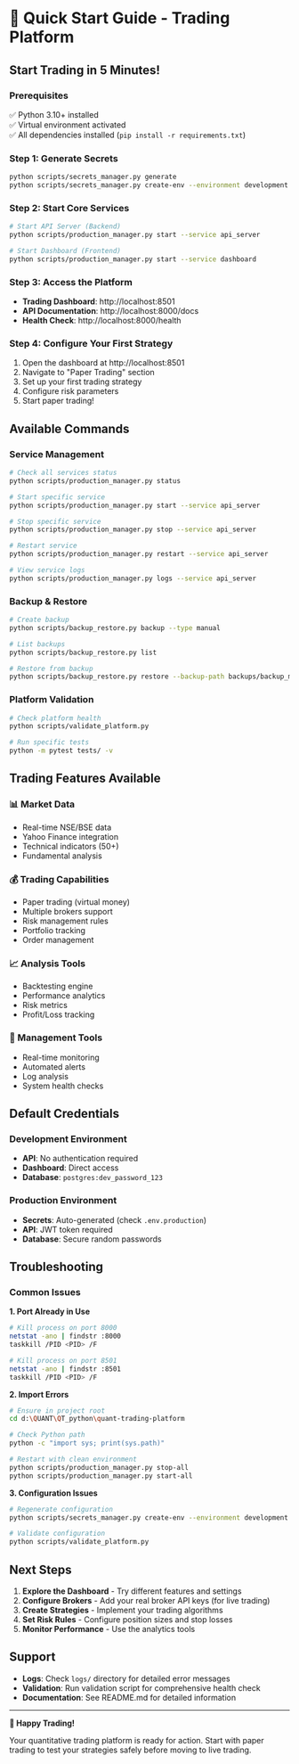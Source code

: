 # 🚀 Quick Start Guide - Trading Platform

## **Start Trading in 5 Minutes!**

### **Prerequisites**
✅ Python 3.10+ installed  
✅ Virtual environment activated  
✅ All dependencies installed (`pip install -r requirements.txt`)

### **Step 1: Generate Secrets**
```bash
python scripts/secrets_manager.py generate
python scripts/secrets_manager.py create-env --environment development
```

### **Step 2: Start Core Services**
```bash
# Start API Server (Backend)
python scripts/production_manager.py start --service api_server

# Start Dashboard (Frontend)
python scripts/production_manager.py start --service dashboard
```

### **Step 3: Access the Platform**
- **Trading Dashboard**: http://localhost:8501
- **API Documentation**: http://localhost:8000/docs
- **Health Check**: http://localhost:8000/health

### **Step 4: Configure Your First Strategy**
1. Open the dashboard at http://localhost:8501
2. Navigate to "Paper Trading" section
3. Set up your first trading strategy
4. Configure risk parameters
5. Start paper trading!

## **Available Commands**

### **Service Management**
```bash
# Check all services status
python scripts/production_manager.py status

# Start specific service
python scripts/production_manager.py start --service api_server

# Stop specific service
python scripts/production_manager.py stop --service api_server

# Restart service
python scripts/production_manager.py restart --service api_server

# View service logs
python scripts/production_manager.py logs --service api_server
```

### **Backup & Restore**
```bash
# Create backup
python scripts/backup_restore.py backup --type manual

# List backups
python scripts/backup_restore.py list

# Restore from backup
python scripts/backup_restore.py restore --backup-path backups/backup_manual_YYYYMMDD_HHMMSS.tar.gz
```

### **Platform Validation**
```bash
# Check platform health
python scripts/validate_platform.py

# Run specific tests
python -m pytest tests/ -v
```

## **Trading Features Available**

### **📊 Market Data**
- Real-time NSE/BSE data
- Yahoo Finance integration
- Technical indicators (50+)
- Fundamental analysis

### **💰 Trading Capabilities**
- Paper trading (virtual money)
- Multiple brokers support
- Risk management rules
- Portfolio tracking
- Order management

### **📈 Analysis Tools**
- Backtesting engine
- Performance analytics
- Risk metrics
- Profit/Loss tracking

### **🔧 Management Tools**
- Real-time monitoring
- Automated alerts
- Log analysis
- System health checks

## **Default Credentials**

### **Development Environment**
- **API**: No authentication required
- **Dashboard**: Direct access
- **Database**: `postgres:dev_password_123`

### **Production Environment**
- **Secrets**: Auto-generated (check `.env.production`)
- **API**: JWT token required
- **Database**: Secure random passwords

## **Troubleshooting**

### **Common Issues**

**1. Port Already in Use**
```bash
# Kill process on port 8000
netstat -ano | findstr :8000
taskkill /PID <PID> /F

# Kill process on port 8501
netstat -ano | findstr :8501
taskkill /PID <PID> /F
```

**2. Import Errors**
```bash
# Ensure in project root
cd d:\QUANT\QT_python\quant-trading-platform

# Check Python path
python -c "import sys; print(sys.path)"

# Restart with clean environment
python scripts/production_manager.py stop-all
python scripts/production_manager.py start-all
```

**3. Configuration Issues**
```bash
# Regenerate configuration
python scripts/secrets_manager.py create-env --environment development --force

# Validate configuration
python scripts/validate_platform.py
```

## **Next Steps**

1. **Explore the Dashboard** - Try different features and settings
2. **Configure Brokers** - Add your real broker API keys (for live trading)
3. **Create Strategies** - Implement your trading algorithms
4. **Set Risk Rules** - Configure position sizes and stop losses
5. **Monitor Performance** - Use the analytics tools

## **Support**

- **Logs**: Check `logs/` directory for detailed error messages
- **Validation**: Run validation script for comprehensive health check
- **Documentation**: See README.md for detailed information

---

**🎉 Happy Trading!** 

Your quantitative trading platform is ready for action. Start with paper trading to test your strategies safely before moving to live trading.
